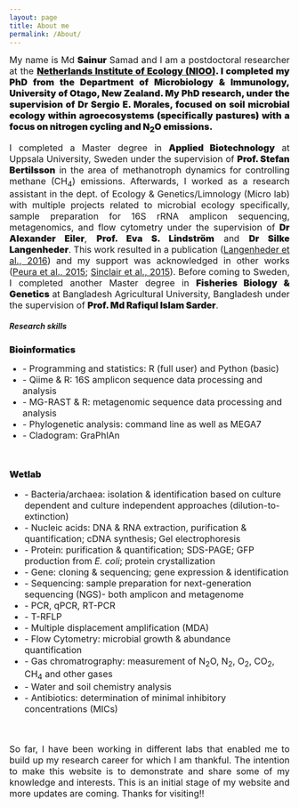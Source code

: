 ```yaml
---
layout: page
title: About me
permalink: /About/
---
```


<p style="text-align:justify"><font size="3">My name is Md <span style="font-weight:900">Sainur</span> Samad and I am a postdoctoral researcher at the <span style="font-weight:900"><a href="https://nioo.knaw.nl/en">Netherlands Institute of Ecology (NIOO)</a>. I completed my PhD from the <span style="font-weight:900">Department of Microbiology & Immunology, University of Otago</span>, New Zealand. My PhD research,
under the supervision of <span style="font-weight:900">Dr Sergio E. Morales</span>, focused on soil microbial ecology within agroecosystems (specifically pastures) with a focus on nitrogen cycling and N<sub>2</sub>O emissions.</font></p>

<p style="text-align:justify"><font size="3"> I completed a Master degree in <span style="font-weight:900">Applied Biotechnology</span> at Uppsala University, Sweden under the
supervision of <span style="font-weight:900">Prof. Stefan Bertilsson</span> in the area of methanotroph dynamics for controlling
methane (CH<sub>4</sub>) emissions. Afterwards, I worked as a research assistant in the dept. of Ecology &
Genetics/Limnology (Micro lab) with multiple projects related to microbial ecology specifically,
sample preparation for 16S rRNA amplicon sequencing, metagenomics, and flow cytometry
under the supervision of <span style="font-weight:900">Dr Alexander Eiler</span>, <span style="font-weight:900">Prof. Eva S. Lindström</span>  and <span style="font-weight:900">Dr Silke Langenheder</span>. This work
resulted in a publication (<a href="http://onlinelibrary.wiley.com/doi/10.1111/1758-2229.12392/abstract;jsessionid=CD7F08AAEE2D67CE6EBEE6158DDF430C.f03t01">Langenheder et al., 2016</a>) and my support was acknowledged in other works (<a href="http://www.nature.com/articles/srep12102">Peura et al., 2015</a>; <a href="http://journals.plos.org/plosone/article?id=10.1371/journal.pone.0116955">Sinclair et al., 2015</a>). Before coming to Sweden, I completed another Master degree in <span style="font-weight:900">Fisheries Biology & Genetics</span>  at Bangladesh Agricultural University, Bangladesh under the supervision of <span style="font-weight:900">Prof. Md Rafiqul Islam Sarder</span>.</font></p>
<h5>Research skills</h5>
<p style="text-align:justify"><font size="3">
<span style="font-weight:900">Bioinformatics</span>
<ul style="Bioinformatics">
  <li> - Programming and statistics: R (full user) and Python (basic) </li>
  <li> - Qiime & R: 16S amplicon sequence data processing and analysis</li>
  <li> - MG-RAST & R: metagenomic sequence data processing and analysis </li>
  <li> - Phylogenetic analysis: command line as well as MEGA7 </li>
  <li> - Cladogram: GraPhlAn</li>
</ul>
<br>

<span style="font-weight:900">Wetlab</span>
<ul>
  <li> - Bacteria/archaea: isolation & identification based on culture dependent and culture independent approaches (dilution-to-extinction)  </li>
  <li> - Nucleic acids: DNA & RNA extraction, purification & quantification; cDNA synthesis; Gel electrophoresis </li>
  <li> - Protein: purification & quantification; SDS-PAGE; GFP production from <i>E. coli</i>; protein crystallization</li>
  <li> - Gene: cloning & sequencing; gene expression & identification </li>
  <li> - Sequencing: sample preparation for next-generation sequencing (NGS)- both amplicon and metagenome </li>
  <li> - PCR, qPCR, RT-PCR </li>
  <li> - T-RFLP</li>
  <li> - Multiple displacement amplification (MDA)</li>
  <li> - Flow Cytometry: microbial growth & abundance quantification</li>
  <li> - Gas chromatrography: measurement of N<sub>2</sub>O, N<sub>2</sub>, O<sub>2</sub>, CO<sub>2</sub>, CH<sub>4</sub> and other gases</li>
  <li> - Water and soil chemistry analysis</li>
  <li> - Antibiotics: determination of minimal inhibitory concentrations (MICs)</li>
</ul>

<br>

<p style="text-align:justify"><font size="3">So far, I have been working in different labs that enabled me to build up my research career for which I am thankful. The intention to make this website is to demonstrate and share some of my knowledge and interests. This is an initial stage of my website and more updates are coming. Thanks for visiting!!</font></p>
